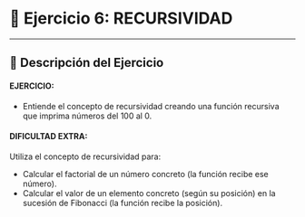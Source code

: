 # 📝 Ejercicio 6: RECURSIVIDAD

---

## 📌 Descripción del Ejercicio

#### EJERCICIO:

- Entiende el concepto de recursividad creando una función recursiva que imprima números del 100 al 0.

 #### DIFICULTAD EXTRA:
 
 Utiliza el concepto de recursividad para:
- Calcular el factorial de un número concreto (la función recibe ese número).
- Calcular el valor de un elemento concreto (según su posición) en la sucesión de Fibonacci (la función recibe la posición).
